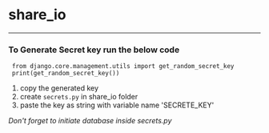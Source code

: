 # share_io

-----

### To Generate Secret key run the below code
```
 from django.core.management.utils import get_random_secret_key
 print(get_random_secret_key())
 ```
1. copy the generated key
2. create `secrets.py` in share_io folder
3. paste the key as string with variable name 'SECRETE_KEY'

*Don't forget to initiate database inside secrets.py*